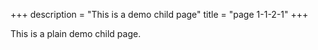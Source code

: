 +++
description = "This is a demo child page"
title = "page 1-1-2-1"
+++

This is a plain demo child page.
